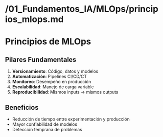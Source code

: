 # /01_Fundamentos_IA/MLOps/principios_mlops.md
# Principios de MLOps

## Pilares Fundamentales
1. **Versionamiento**: Código, datos y modelos
2. **Automatización**: Pipelines CI/CD/CT
3. **Monitoreo**: Desempeño en producción
4. **Escalabilidad**: Manejo de carga variable
5. **Reproducibilidad**: Mismos inputs → mismos outputs

## Beneficios
- Reducción de tiempo entre experimentación y producción
- Mayor confiabilidad de modelos
- Detección temprana de problemas